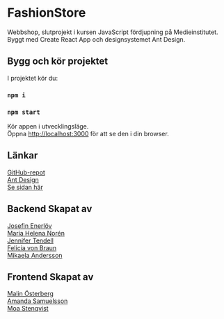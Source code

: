 # FashionStore

Webbshop, slutprojekt i kursen JavaScript fördjupning på Medieinstitutet. Byggt med Create React App och designsystemet Ant Design.

## Bygg och kör projektet

I projektet kör du:

### `npm i`
### `npm start`

Kör appen i utvecklingsläge.\
Öppna [http://localhost:3000](http://localhost:3000) för att se den i din browser.
## Länkar
[GitHub-repot](https://github.com/msmalinosterberg/miniprojekt)\
[Ant Design](https://ant.design/docs/react/introduce)\
[Se sidan här](https://fashionstore-webshop.netlify.app/)
## Backend Skapat av
[Josefin Enerlöv](https://github.com/jenerlov)\
[Maria Helena Norén](mariahelenanoren@gmail.com)\
[Jennifer Tendell](https://github.com/JenniferTendell)\
[Felicia von Braun](https://github.com/feliciavonbraun)\
[Mikaela Andersson](https://github.com/MikaelaAnd)

## Frontend Skapat av
[Malin Österberg](https://github.com/msmalinosterberg)\
[Amanda Samuelsson](https://github.com/amandasamuelsson)\
[Moa Stenqvist](https://github.com/stonetwix)
